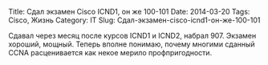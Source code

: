 Title: Сдал экзамен Cisco ICND1, он же 100-101
Date: 2014-03-20
Tags:  Cisco, Жизнь
Category: IT
Slug: Сдал-экзамен-cisco-icnd1-он-же-100-101

Сдавал через месяц после курсов ICND1 и ICND2, набрал 907.
Экзамен хороший, мощный. Теперь вполне понимаю,
почему многими сданный CCNA расценивается как некое мерило
профпригодности.

